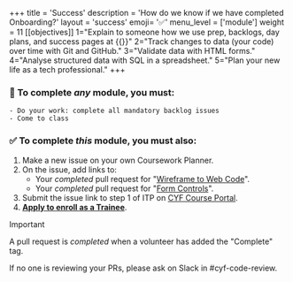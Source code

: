 +++
title = 'Success'
description = 'How do we know if we have completed Onboarding?'
layout = 'success'
emoji= '✅'
menu_level = ['module']
weight = 11
[[objectives]]
1="Explain to someone how we use prep, backlogs, day plans, and success pages at {{<our-name>}}"
2="Track changes to data (your code) over time with Git and GitHub."
3="Validate data with HTML forms."
4="Analyse structured data with SQL in a spreadsheet."
5="Plan your new life as a tech professional."
+++

### 💯 To complete _any_ module, you must:

```objectives
- Do your work: complete all mandatory backlog issues
- Come to class
```

### ✅ To complete _this_ module, you must also:

1. Make a new issue on your own Coursework Planner.
1. On the issue, add links to:
   - Your _completed_ pull request for "[Wireframe to Web Code](https://github.com/CodeYourFuture/Module-Onboarding/issues/17)".
   - Your _completed_ pull request for "[Form Controls](https://github.com/CodeYourFuture/Module-Onboarding/issues/19)".
1. Submit the issue link to step 1 of ITP on [CYF Course Portal](https://application-process.codeyourfuture.io/).
1. **[Apply to enroll as a Trainee](https://forms.gle/vRuofa7aeL5DsbhGA)**.

> [!IMPORTANT]
> A pull request is _completed_ when a volunteer has added the "Complete" tag.
>
> If no one is reviewing your PRs, please ask on Slack in #cyf-code-review.
